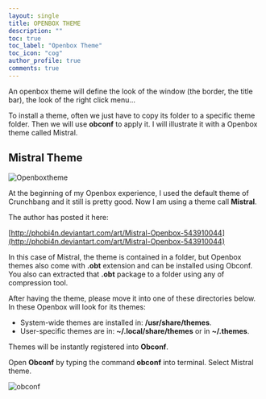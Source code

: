 ```yaml
---
layout: single
title: OPENBOX THEME
description: ""
toc: true
toc_label: "Openbox Theme"
toc_icon: "cog"
author_profile: true
comments: true
---
```


An openbox theme will define the look of the window (the border, the title bar), the look of the right click menu...

To install a theme, often we just have to copy its folder to a specific theme folder. Then we will use **obconf** to apply it. I will illustrate it with a Openbox theme called Mistral.

## Mistral Theme

![Openboxtheme]({{site.baseurl}}/images/Mistral-Theme.jpg)

At the beginning of my Openbox experience, I used the default theme of Crunchbang and it still is pretty good. Now I am using a theme call **Mistral**.

The author has posted it here:

[http://phobi4n.deviantart.com/art/Mistral-Openbox-543910044](http://phobi4n.deviantart.com/art/Mistral-Openbox-543910044)

In this case of Mistral, the theme is contained in a folder, but Openbox themes also come with **.obt** extension and can be installed using Obconf. You also can extracted that **.obt** package to a folder using any of compression tool.

After having the theme, please move it into one of these directories below. In these Openbox will look for its themes:

* System-wide themes are installed in: **/usr/share/themes**.
* User-specific themes are in: **~/.local/share/themes** or in **~/.themes**.

Themes will be instantly registered into **Obconf**.

Open **Obconf** by typing the command **obconf** into terminal. Select Mistral theme.

![obconf]({{site.baseurl}}/images/obconf.png)
